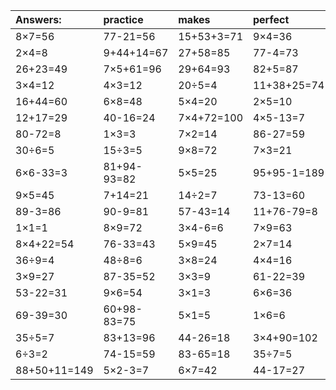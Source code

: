 | Answers: | practice | makes | perfect | ! |
| :--- | :--- | :--- | :--- | :--- |
| 8×7=56 | 77-21=56 | 15+53+3=71 | 9×4=36 | 4+13+36=53 | 
| 2×4=8 | 9+44+14=67 | 27+58=85 | 77-4=73 | 2×2-2=2 | 
| 26+23=49 | 7×5+61=96 | 29+64=93 | 82+5=87 | 9×9=81 | 
| 3×4=12 | 4×3=12 | 20÷5=4 | 11+38+25=74 | 9×3=27 | 
| 16+44=60 | 6×8=48 | 5×4=20 | 2×5=10 | 42-4=38 | 
| 12+17=29 | 40-16=24 | 7×4+72=100 | 4×5-13=7 | 65+65+21=151 | 
| 80-72=8 | 1×3=3 | 7×2=14 | 86-27=59 | 42÷7=6 | 
| 30÷6=5 | 15÷3=5 | 9×8=72 | 7×3=21 | 82-6=76 | 
| 6×6-33=3 | 81+94-93=82 | 5×5=25 | 95+95-1=189 | 6×4=24 | 
| 9×5=45 | 7+14=21 | 14÷2=7 | 73-13=60 | 3×4-6=6 | 
| 89-3=86 | 90-9=81 | 57-43=14 | 11+76-79=8 | 42÷6=7 | 
| 1×1=1 | 8×9=72 | 3×4-6=6 | 7×9=63 | 7×8=56 | 
| 8×4+22=54 | 76-33=43 | 5×9=45 | 2×7=14 | 8×4=32 | 
| 36÷9=4 | 48÷8=6 | 3×8=24 | 4×4=16 | 16+80=96 | 
| 3×9=27 | 87-35=52 | 3×3=9 | 61-22=39 | 48+23=71 | 
| 53-22=31 | 9×6=54 | 3×1=3 | 6×6=36 | 50+5=55 | 
| 69-39=30 | 60+98-83=75 | 5×1=5 | 1×6=6 | 45÷9=5 | 
| 35÷5=7 | 83+13=96 | 44-26=18 | 3×4+90=102 | 6×9-19=35 | 
| 6÷3=2 | 74-15=59 | 83-65=18 | 35÷7=5 | 74-36=38 | 
| 88+50+11=149 | 5×2-3=7 | 6×7=42 | 44-17=27 | 98-1=97 | 
